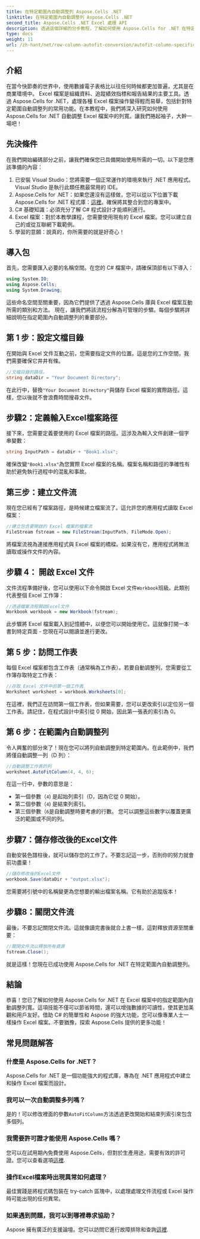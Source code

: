 ```yaml
---
title: 在特定範圍內自動調整列 Aspose.Cells .NET
linktitle: 在特定範圍內自動調整列 Aspose.Cells .NET
second_title: Aspose.Cells .NET Excel 處理 API
description: 透過這個詳細的分步教程，了解如何使用 Aspose.Cells for .NET 在特定範圍內自動調整 Excel 列。
type: docs
weight: 11
url: /zh-hant/net/row-column-autofit-conversion/autofit-column-specific-range/
---
```

## 介紹
在當今快節奏的世界中，使用數據電子表格比以往任何時候都更加普遍，尤其是在商業環境中。 Excel 檔案是組織資料、追蹤績效指標和報告結果的主要工具。透過 Aspose.Cells for .NET，處理各種 Excel 檔案操作變得輕而易舉，包括針對特定範圍自動調整列的常用功能。在本教程中，我們將深入研究如何使用 Aspose.Cells for .NET 自動調整 Excel 檔案中的列寬。讓我們捲起袖子，大幹一場吧！
## 先決條件
在我們開始編碼部分之前，讓我們確保您已具備開始使用所需的一切。以下是您應該準備的內容：
1. 已安裝 Visual Studio：您將需要一個正常運作的環境來執行 .NET 應用程式。 Visual Studio 是執行此類任務最常用的 IDE。
2.  Aspose.Cells for .NET：如果您還沒有這樣做，您可以從以下位置下載 Aspose.Cells for .NET 程式庫：[這裡](https://releases.aspose.com/cells/net/)。確保將其整合到您的專案中。
3. C# 基礎知識：必須充分了解 C# 程式設計才能順利進行。
4. Excel 檔案：對於本教學課程，您需要使用現有的 Excel 檔案。您可以建立自己的或從互聯網下載範例。
5. 學習的意願：說真的，你所需要的就是好奇心！
## 導入包
首先，您需要匯入必要的名稱空間。在您的 C# 檔案中，請確保頂部有以下導入：
```csharp
using System.IO;
using Aspose.Cells;
using System.Drawing;
```
這些命名空間至關重要，因為它們提供了透過 Aspose.Cells 庫與 Excel 檔案互動所需的類別和方法。
現在，讓我們將該流程分解為可管理的步驟。每個步驟將詳細說明在指定範圍內自動調整列的重要部分。
## 第 1 步：設定文檔目錄
在開始與 Excel 文件互動之前，您需要指定文件的位置。這是您的工作空間，我們需要確保它井井有條。
```csharp
//文檔目錄的路徑。
string dataDir = "Your Document Directory";
```
在此行中，替換`"Your Document Directory"`與儲存 Excel 檔案的實際路徑。這樣，您以後就不會浪費時間搜尋文件。
## 步驟2：定義輸入Excel檔案路徑
接下來，您需要定義要使用的 Excel 檔案的路徑。這涉及為輸入文件創建一個字串變數：
```csharp
string InputPath = dataDir + "Book1.xlsx";
```
確保改變`"Book1.xlsx"`為您實際 Excel 檔案的名稱。檔案名稱和路徑的準確性有助於避免執行過程中的混亂和事故。
## 第三步：建立文件流
現在您已經有了檔案路徑，是時候建立檔案流了。這允許您的應用程式讀取 Excel 檔案：
```csharp
//建立包含要開啟的 Excel 檔案的檔案流
FileStream fstream = new FileStream(InputPath, FileMode.Open);
```
將檔案流視為連接應用程式與 Excel 檔案的橋樑。如果沒有它，應用程式將無法讀取或操作文件的內容。
## 步驟 4： 開啟 Excel 文件
文件流程準備好後，您可以使用以下命令開啟 Excel 文件`Workbook`班級。此類別代表整個 Excel 工作簿：
```csharp
//透過檔案流程開啟Excel文件
Workbook workbook = new Workbook(fstream);
```
此步驟將 Excel 檔案載入到記憶體中，以便您可以開始使用它。這就像打開一本書到特定頁面 - 您現在可以閱讀並進行更改。
## 第 5 步：訪問工作表 
每個 Excel 檔案都包含工作表（通常稱為工作表）。若要自動調整列，您需要從工作簿存取特定工作表：
```csharp
//存取 Excel 文件中的第一個工作表
Worksheet worksheet = workbook.Worksheets[0];
```
在這裡，我們正在訪問第一個工作表，但如果需要，您可以更改索引以定位另一個工作表。請記住，在程式設計中索引從 0 開始，因此第一張表的索引為 0。
## 第 6 步：在範圍內自動調整列
令人興奮的部分來了！現在您可以將列自動調整到特定範圍內。在此範例中，我們將僅自動調整一列（D 列）：
```csharp
//自動調整工作表的列
worksheet.AutoFitColumn(4, 4, 6);
```
在這一行中，參數的意思是：
- 第一個參數（`4`) 是起始列索引（D，因為它從 0 開始）。
- 第二個參數（`4`) 是結束列索引。
- 第三個參數（`6`是自動調整時要考慮的行數。
您可以調整這些數字以覆蓋更廣泛的範圍或不同的列。
## 步驟7：儲存修改後的Excel文件
自動安裝色譜柱後，就可以儲存您的工作了。不要忘記這一步，否則你的努力就會前功盡棄！
```csharp
//儲存修改後的Excel文件
workbook.Save(dataDir + "output.xlsx");
```
您需要將引號中的名稱變更為您想要的輸出檔案名稱。它有助於追蹤版本！
## 步驟8：關閉文件流
最後，不要忘記關閉文件流。這就像讀完書後就合上書一樣，這對釋放資源至關重要：
```csharp
//關閉文件流以釋放所有資源
fstream.Close();
```
就是這樣！您現在已成功使用 Aspose.Cells for .NET 在特定範圍內自動調整列。
## 結論
恭喜！您已了解如何使用 Aspose.Cells for .NET 在 Excel 檔案中的指定範圍內自動調整列寬。這項技能不僅可以節省時間，還可以增強數據的可讀性，使其更加美觀和用戶友好。借助 C# 的簡單性和 Aspose 的強大功能，您可以像專業人士一樣操作 Excel 檔案。不要猶豫，探索 Aspose.Cells 提供的更多功能！
## 常見問題解答
### 什麼是 Aspose.Cells for .NET？
Aspose.Cells for .NET 是一個功能強大的程式庫，專為在 .NET 應用程式中建立和操作 Excel 檔案而設計。
### 我可以一次自動調整多列嗎？
是的！可以修改裡面的參數`AutoFitColumn`方法透過更改開始和結束列索引來包含多個列。
### 我需要許可證才能使用 Aspose.Cells 嗎？
您可以在試用期內免費使用 Aspose.Cells，但對於生產用途，需要有效的許可證。您可以查看選項[這裡](https://purchase.aspose.com/buy).
### 操作Excel檔案時出現異常如何處理？
最佳實踐是將程式碼包裝在 try-catch 區塊中，以處理處理文件流程或 Excel 操作時可能出現的任何異常。
### 如果遇到問題，我可以到哪裡尋求協助？
 Aspose 擁有廣泛的支援論壇。您可以訪問它進行故障排除和查詢[這裡](https://forum.aspose.com/c/cells/9).
